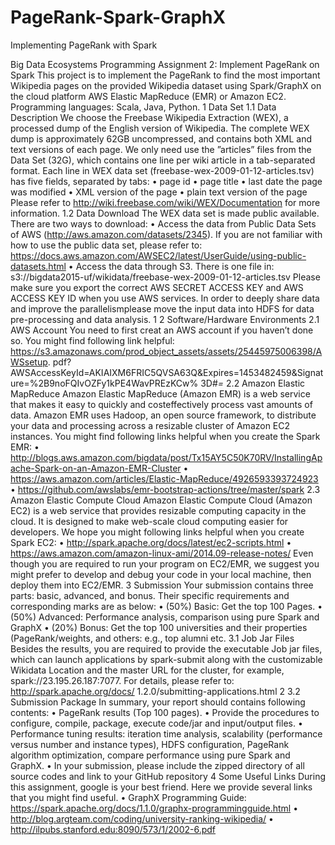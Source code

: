 # PageRank-Spark-GraphX
Implementing PageRank with Spark

Big Data Ecosystems Programming Assignment 2: Implement
PageRank on Spark
This project is to implement the PageRank to find the most important Wikipedia pages on the provided
Wikipedia dataset using Spark/GraphX on the cloud platform AWS Elastic MapReduce (EMR) or Amazon
EC2. Programming languages: Scala, Java, Python.
1 Data Set
1.1 Data Description
We choose the Freebase Wikipedia Extraction (WEX), a processed dump of the English version of Wikipedia.
The complete WEX dump is approximately 62GB uncompressed, and contains both XML and text versions
of each page. We only need use the ”articles” files from the Data Set (32G), which contains one line per wiki
article in a tab-separated format. Each line in WEX data set (freebase-wex-2009-01-12-articles.tsv) has five
fields, separated by tabs:
• page id
• page title
• last date the page was modified
• XML version of the page
• plain text version of the page
Please refer to http://wiki.freebase.com/wiki/WEX/Documentation for more information.
1.2 Data Download
The WEX data set is made public available. There are two ways to download:
• Access the data from Public Data Sets of AWS (http://aws.amazon.com/datasets/2345).
If you are not familiar with how to use the public data set, please refer to:
https://docs.aws.amazon.com/AWSEC2/latest/UserGuide/using-public-datasets.html
• Access the data through S3. There is one file in:
s3://bigdata2015-uf/wikidata/freebase-wex-2009-01-12-articles.tsv
Please make sure you export the correct AWS SECRET ACCESS KEY and AWS ACCESS KEY ID
when you use AWS services. In order to deeply share data and improve the parallelismplease move the input
data into HDFS for data pre-processing and data analysis.
1
2 Software/Hardware Environments
2.1 AWS Account
You need to first creat an AWS account if you haven’t done so. You might find following link helpful:
https://s3.amazonaws.com/prod_object_assets/assets/25445975006398/AWSsetup.
pdf?AWSAccessKeyId=AKIAIXM6FRIC5QVSA63Q&Expires=1453482459&Signature=%2B9noFQIvOZFy1kPE4WavPREzKCw%
3D#_=_
2.2 Amazon Elastic MapReduce
Amazon Elastic MapReduce (Amazon EMR) is a web service that makes it easy to quickly and costeffectively
process vast amounts of data. Amazon EMR uses Hadoop, an open source framework, to
distribute your data and processing across a resizable cluster of Amazon EC2 instances. You might find
following links helpful when you create the Spark EMR:
• http://blogs.aws.amazon.com/bigdata/post/Tx15AY5C50K70RV/InstallingApache-Spark-on-an-Amazon-EMR-Cluster
• https://aws.amazon.com/articles/Elastic-MapReduce/4926593393724923
• https://github.com/awslabs/emr-bootstrap-actions/tree/master/spark
2.3 Amazon Elastic Compute Cloud
Amazon Elastic Compute Cloud (Amazon EC2) is a web service that provides resizable computing capacity
in the cloud. It is designed to make web-scale cloud computing easier for developers. We hope you might
following links helpful when you create Spark EC2:
• http://spark.apache.org/docs/latest/ec2-scripts.html
• https://aws.amazon.com/amazon-linux-ami/2014.09-release-notes/
Even though you are required to run your program on EC2/EMR, we suggest you might prefer to develop
and debug your code in your local machine, then deploy them into EC2/EMR.
3 Submission
Your submission contains three parts: basic, advanced, and bonus. Their specific requirements and corresponding
marks are as below:
• (50%) Basic: Get the top 100 Pages.
• (50%) Advanced: Performance analysis, comparison using pure Spark and GraphX
• (20%) Bonus: Get the top 100 universities and their properties (PageRank/weights, and others: e.g.,
top alumni etc.
3.1 Job Jar Files
Besides the results, you are required to provide the executable Job jar files, which can launch applications
by spark-submit along with the customizable Wikidata Location and the master URL for the cluster, for example,
spark://23.195.26.187:7077. For details, please refer to: http://spark.apache.org/docs/
1.2.0/submitting-applications.html
2
3.2 Submission Package
In summary, your report should contains following contents:
• PageRank results (Top 100 pages).
• Provide the procedures to configure, compile, package, execute code/jar and input/output files.
• Performance tuning results: iteration time analysis, scalability (performance versus number and instance
types), HDFS configuration, PageRank algorithm optimization, compare performance using
pure Spark and GraphX.
• In your submission, please include the zipped directory of all source codes and link to your GitHub
repository
4 Some Useful Links
During this assignment, google is your best friend. Here we provide several links that you might find useful.
• GraphX Programming Guide: https://spark.apache.org/docs/1.1.0/graphx-programmingguide.html
• http://blog.argteam.com/coding/university-ranking-wikipedia/
• http://ilpubs.stanford.edu:8090/573/1/2002-6.pdf


